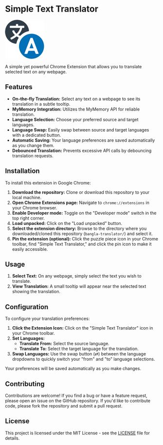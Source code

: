# Simple Text Translator

![Extension Icon](images/icon128.png)

A simple yet powerful Chrome Extension that allows you to translate selected text on any webpage.

## Features

*   **On-the-fly Translation:** Select any text on a webpage to see its translation in a subtle tooltip.
*   **MyMemory Integration:** Utilizes the MyMemory API for reliable translation.
*   **Language Selection:** Choose your preferred source and target languages.
*   **Language Swap:** Easily swap between source and target languages with a dedicated button.
*   **Automatic Saving:** Your language preferences are saved automatically as you change them.
*   **Debounced Translation:** Prevents excessive API calls by debouncing translation requests.

## Installation

To install this extension in Google Chrome:

1.  **Download the repository:** Clone or download this repository to your local machine.
2.  **Open Chrome Extensions page:** Navigate to `chrome://extensions` in your Chrome browser.
3.  **Enable Developer mode:** Toggle on the "Developer mode" switch in the top right corner.
4.  **Load unpacked:** Click on the "Load unpacked" button.
5.  **Select the extension directory:** Browse to the directory where you downloaded/cloned this repository (`bangla-translator/`) and select it.
6.  **Pin the extension (optional):** Click the puzzle piece icon in your Chrome toolbar, find "Simple Text Translator," and click the pin icon to make it easily accessible.

## Usage

1.  **Select Text:** On any webpage, simply select the text you wish to translate.
2.  **View Translation:** A small tooltip will appear near the selected text showing the translation.

## Configuration

To configure your translation preferences:

1.  **Click the Extension Icon:** Click on the "Simple Text Translator" icon in your Chrome toolbar.
2.  **Set Languages:**
    *   **Translate From:** Select the source language.
    *   **Translate To:** Select the target language for the translation.
3.  **Swap Languages:** Use the swap button (&#8644;) between the language dropdowns to quickly switch your "from" and "to" language selections.

Your preferences will be saved automatically as you make changes.

## Contributing

Contributions are welcome! If you find a bug or have a feature request, please open an issue on the GitHub repository. If you'd like to contribute code, please fork the repository and submit a pull request.

## License

This project is licensed under the MIT License - see the [LICENSE](LICENSE) file for details.

